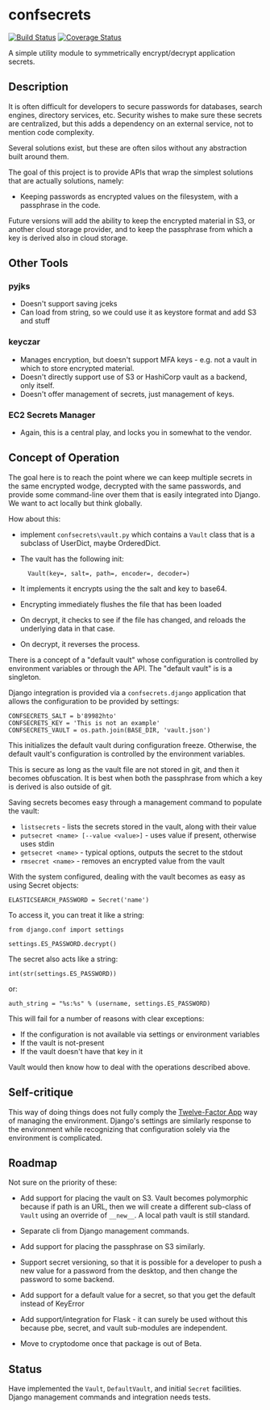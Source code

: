 # confsecrets
[![Build Status](https://travis-ci.org/danizen/confsecrets.svg?branch=master)](https://travis-ci.org/danizen/confsecrets) [![Coverage Status](https://coveralls.io/repos/github/danizen/confsecrets/badge.svg?branch=master)](https://coveralls.io/github/danizen/confsecrets?branch=master)

A simple utility module to symmetrically encrypt/decrypt application secrets.

## Description

It is often difficult for developers to secure passwords for databases, search
engines, directory services, etc.  Security wishes to make sure these secrets
are centralized, but this adds a dependency on an external service, not to
mention code complexity.

Several solutions exist, but these are often silos without any abstraction built
around them.

The goal of this project is to provide APIs that wrap the simplest solutions that
are actually solutions, namely:
 - Keeping passwords as encrypted values on the filesystem, with a passphrase in the code.

Future versions will add the ability to keep the encrypted material in S3, or
another cloud storage provider, and to keep the passphrase from which a key is
derived also in cloud storage.

## Other Tools

### pyjks

- Doesn't support saving jceks
- Can load from string, so we could use it as keystore format and add S3 and stuff

### keyczar

- Manages encryption, but doesn't support MFA keys - e.g. not a vault in which to store
  encrypted material.
- Doesn't directly support use of S3 or HashiCorp vault as a backend, only itself.
- Doesn't offer management of secrets, just management of keys.

### EC2 Secrets Manager

- Again, this is a central play, and locks you in somewhat to the vendor.

## Concept of Operation

The goal here is to reach the point where we can keep multiple secrets in the same 
encrypted wodge, decrypted with the same passwords, and provide some command-line over 
them that is easily integrated into Django.  We want to act locally but think globally.

How about this:
  - implement `confsecrets\vault.py` which contains a `Vault` class that is a subclass of UserDict, maybe OrderedDict.
  - The vault has the following init:

          Vault(key=, salt=, path=, encoder=, decoder=)

  - It implements it encrypts using the the salt and key to base64.
  - Encrypting immediately flushes the file that has been loaded
  - On decrypt, it checks to see if the file has changed, and reloads the underlying data in that case.
  - On decrypt, it reverses the process.

There is a concept of a "default vault" whose configuration is controlled by environment variables or through the API.
The "default vault" is is a singleton.   

Django integration is provided via a `confsecrets.django` application that allows the configuration to be provided by settings:

    CONFSECRETS_SALT = b'89982hto'
    CONFSECRETS_KEY = 'This is not an example'
    CONFSECRETS_VAULT = os.path.join(BASE_DIR, 'vault.json')

This initializes the default vault during configuration freeze. Otherwise, the default vault's configuration is controlled by the environment variables.

This is secure as long as the vault file are not stored in git, and then it becomes obfuscation. It is best when both the passphrase from which a key is derived is also outside of git.

Saving secrets becomes easy through a management command to populate the vault:

  * `listsecrets` - lists the secrets stored in the vault, along with their value
  * `putsecret <name> [--value <value>]` - uses value if present, otherwise uses stdin
  * `getsecret <name>` - typical options, outputs the secret to the stdout
  * `rmsecret <name>` - removes an encrypted value from the vault

With the system configured, dealing with the vault becomes as easy as using Secret objects:

    ELASTICSEARCH_PASSWORD = Secret('name')

To access it, you can treat it like a string:

    from django.conf import settings

    settings.ES_PASSWORD.decrypt()

The secret also acts like a string:

    int(str(settings.ES_PASSWORD))

or:

    auth_string = "%s:%s" % (username, settings.ES_PASSWORD)
  
This will fail for a number of reasons with clear exceptions:
   - If  the configuration is not available via settings or environment variables
   - If the vault is not-present
   - If the vault doesn't have that key in it

Vault would then know how to deal with the operations described above.

## Self-critique

This way of doing things does not fully comply the [Twelve-Factor App](https://12factor.net/) way of managing the environment.  Django's settings are similarly response to the environment while recognizing that configuration solely via the environment is complicated.

## Roadmap

Not sure on the priority of these:

- Add support for placing the vault on S3.  Vault becomes polymorphic because if path is an URL, then we will create a different sub-class of `Vault` using an override of `__new__`.  A local path vault is still standard.

- Separate cli from Django management commands.

- Add support for placing the passphrase on S3 similarly.

- Support secret versioning, so that it is possible for a developer to push a new value for a password from the desktop,
  and then change the password to some backend.

- Add support for a default value for a secret, so that you get the default instead of KeyError

- Add support/integration for Flask - it can surely be used without this because pbe, secret, and vault sub-modules are independent.

- Move to cryptodome once that package is out of Beta.

## Status

Have implemented the `Vault`, `DefaultVault`, and initial `Secret` facilities.  Django management commands and integration needs tests.
